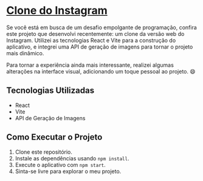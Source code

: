 <h1><a href="https://instagram-clone-phi-gray.vercel.app/">Clone do Instagram</a></h1>

<p>Se você está em busca de um desafio empolgante de programação, confira este projeto que desenvolvi recentemente: um clone da versão web do Instagram. Utilizei as tecnologias React e Vite para a construção do aplicativo, e integrei uma API de geração de imagens para tornar o projeto mais dinâmico.</p>

<p>Para tornar a experiência ainda mais interessante, realizei algumas alterações na interface visual, adicionando um toque pessoal ao projeto. 😄</p>

<h2>Tecnologias Utilizadas</h2>

<ul>
    <li>React</li>
    <li>Vite</li>
    <li>API de Geração de Imagens</li>
</ul>

<h2>Como Executar o Projeto</h2>

<ol>
    <li>Clone este repositório.</li>
    <li>Instale as dependências usando <code>npm install</code>.</li>
    <li>Execute o aplicativo com <code>npm start</code>.</li>
    <li>Sinta-se livre para explorar o meu projeto.</li>
</ol>
